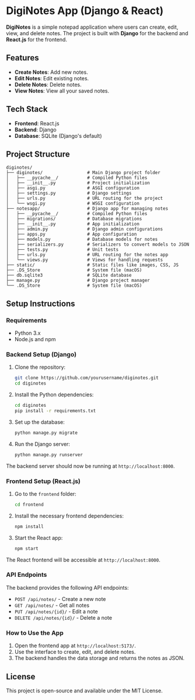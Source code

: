 

# DigiNotes App (Django & React)

**DigiNotes** is a simple notepad application where users can create, edit, view, and delete notes. The project is built with **Django** for the backend and **React.js** for the frontend.

## Features

- **Create Notes**: Add new notes.
- **Edit Notes**: Edit existing notes.
- **Delete Notes**: Delete notes.
- **View Notes**: View all your saved notes.

## Tech Stack

- **Frontend**: React.js
- **Backend**: Django
- **Database**: SQLite (Django's default)

## Project Structure

```
diginotes/
├── diginotes/                 # Main Django project folder
│   ├── __pycache__/           # Compiled Python files
│   ├── __init__.py            # Project initialization
│   ├── asgi.py                # ASGI configuration
│   ├── settings.py            # Django settings
│   ├── urls.py                # URL routing for the project
│   └── wsgi.py                # WSGI configuration
├── notesapp/                  # Django app for managing notes
│   ├── __pycache__/           # Compiled Python files
│   ├── migrations/            # Database migrations
│   ├── __init__.py            # App initialization
│   ├── admin.py               # Django admin configurations
│   ├── apps.py                # App configuration
│   ├── models.py              # Database models for notes
│   ├── serializers.py         # Serializers to convert models to JSON
│   ├── tests.py               # Unit tests
│   ├── urls.py                # URL routing for the notes app
│   └── views.py               # Views for handling requests
├── static/                    # Static files like images, CSS, JS
├── .DS_Store                  # System file (macOS)
├── db.sqlite3                 # SQLite database
├── manage.py                  # Django project manager
└── .DS_Store                  # System file (macOS)
```

## Setup Instructions

### Requirements

- Python 3.x
- Node.js and npm

### Backend Setup (Django)

1. Clone the repository:
    ```bash
    git clone https://github.com/yourusername/diginotes.git
    cd diginotes
    ```

2. Install the Python dependencies:
    ```bash
    cd diginotes
    pip install -r requirements.txt
    ```

3. Set up the database:
    ```bash
    python manage.py migrate
    ```

4. Run the Django server:
    ```bash
    python manage.py runserver
    ```

The backend server should now be running at `http://localhost:8000`.

### Frontend Setup (React.js)

1. Go to the `frontend` folder:
    ```bash
    cd frontend
    ```

2. Install the necessary frontend dependencies:
    ```bash
    npm install
    ```

3. Start the React app:
    ```bash
    npm start
    ```

The React frontend will be accessible at `http://localhost:8000`.

### API Endpoints

The backend provides the following API endpoints:

- `POST /api/notes/` - Create a new note
- `GET /api/notes/` - Get all notes
- `PUT /api/notes/{id}/` - Edit a note
- `DELETE /api/notes/{id}/` - Delete a note

### How to Use the App

1. Open the frontend app at `http://localhost:5173/`.
2. Use the interface to create, edit, and delete notes.
3. The backend handles the data storage and returns the notes as JSON.

## License

This project is open-source and available under the MIT License.

